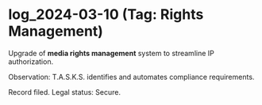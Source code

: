 # log_2024-03-10 (Tag: Rights Management)

Upgrade of **media rights management** system to streamline IP authorization.

Observation: T.A.S.K.S. identifies and automates compliance requirements.

Record filed. Legal status: Secure.
